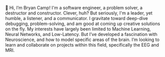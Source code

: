 👋 Hi, I’m Bryan Camp!
I'm a software engineer, a problem solver, a destructor and constructor. Clever, huh?
But seriously, I'm a leader, yet humble, a listener, and a communicator.
I gravitate toward deep-dive debugging, problem-solving, and am good at coming up creative solutions on the fly.
My interests have largely been limited to Machine Learning, Neural Networks, and Low-Latency.
But I’ve developed a fascination with Neuroscience, and how to model specific areas of the brain.
I’m looking to learn and collaborate on projects within this field, specifically the EEG and MRI.

<!---
BryWillow/BryWillow is a ✨ special ✨ repository because its `README.md` (this file) appears on your GitHub profile.
You can click the Preview link to take a look at your changes.
--->
